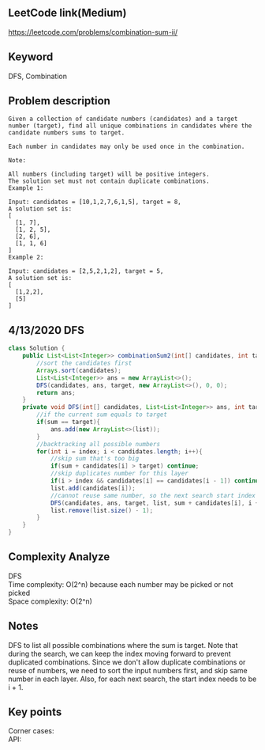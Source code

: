 ## LeetCode link(Medium)
https://leetcode.com/problems/combination-sum-ii/

## Keyword
DFS, Combination

## Problem description
```
Given a collection of candidate numbers (candidates) and a target number (target), find all unique combinations in candidates where the candidate numbers sums to target.

Each number in candidates may only be used once in the combination.

Note:

All numbers (including target) will be positive integers.
The solution set must not contain duplicate combinations.
Example 1:

Input: candidates = [10,1,2,7,6,1,5], target = 8,
A solution set is:
[
  [1, 7],
  [1, 2, 5],
  [2, 6],
  [1, 1, 6]
]
Example 2:

Input: candidates = [2,5,2,1,2], target = 5,
A solution set is:
[
  [1,2,2],
  [5]
]
```
## 4/13/2020 DFS

```java
class Solution {
    public List<List<Integer>> combinationSum2(int[] candidates, int target) {
        //sort the candidates first
        Arrays.sort(candidates);
        List<List<Integer>> ans = new ArrayList<>();
        DFS(candidates, ans, target, new ArrayList<>(), 0, 0);
        return ans;
    }
    private void DFS(int[] candidates, List<List<Integer>> ans, int target, List<Integer> list, int sum, int index){
        //if the current sum equals to target
        if(sum == target){
            ans.add(new ArrayList<>(list));
        }
        //backtracking all possible numbers
        for(int i = index; i < candidates.length; i++){
            //skip sum that's too big
            if(sum + candidates[i] > target) continue;
            //skip duplicates number for this layer
            if(i > index && candidates[i] == candidates[i - 1]) continue;
            list.add(candidates[i]);
            //cannot reuse same number, so the next search start index is i + 1
            DFS(candidates, ans, target, list, sum + candidates[i], i + 1);
            list.remove(list.size() - 1);
        }
    }
}
```

## Complexity Analyze
DFS\
Time complexity: O(2^n) because each number may be picked or not picked\
Space complexity: O(2^n)

## Notes
DFS to list all possible combinations where the sum is target. Note that during the search, we can keep the index moving forward to prevent duplicated combinations. Since we don't allow duplicate combinations or reuse of numbers, we need to sort the input numbers first, and skip same number in each layer. Also, for each next search, the start index needs to be i + 1.

## Key points
Corner cases: \
API:

